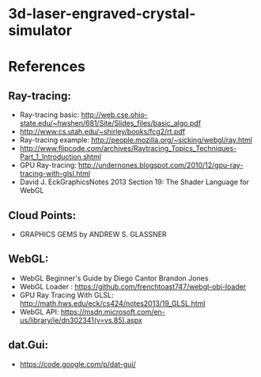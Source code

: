 # 3d-laser-engraved-crystal-simulator

# References
## Ray-tracing:
- Ray-tracing basic: http://web.cse.ohio-state.edu/~hwshen/681/Site/Slides_files/basic_algo.pdf
- http://www.cs.utah.edu/~shirley/books/fcg2/rt.pdf
- Ray-tracing example: http://people.mozilla.org/~sicking/webgl/ray.html
- http://www.flipcode.com/archives/Raytracing_Topics_Techniques-Part_1_Introduction.shtml
- GPU Ray-tracing: http://undernones.blogspot.com/2010/12/gpu-ray-tracing-with-glsl.html
- David J. EckGraphicsNotes 2013 Section 19:  The Shader Language for WebGL 


## Cloud Points:
- GRAPHICS GEMS by ANDREW S. GLASSNER  

## WebGL:
- WebGL Beginner's Guide by Diego Cantor Brandon Jones  
- WebGL Loader : https://github.com/frenchtoast747/webgl-obj-loader
- GPU Ray Tracing With GLSL: http://math.hws.edu/eck/cs424/notes2013/19_GLSL.html
- WebGL API: https://msdn.microsoft.com/en-us/library/ie/dn302341(v=vs.85).aspx

## dat.Gui:
- https://code.google.com/p/dat-gui/
